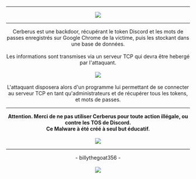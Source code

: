 -----
<p align="center">
  <img src ="https://cdn.discordapp.com/attachments/873585930529824839/877903966602670131/unknown.png">
</p>

-----

<p align="center">
  Cerberus est une backdoor, récupérant le token Discord et les mots de passes enregistrés sur Google Chrome de la victime, puis les stockant dans une base de données.
  <br>
  <br>
  Les informations sont transmises via un serveur TCP qui devra être hebergé par l'attaquant.
  <br>
  <br>
  <img src ="https://cdn.discordapp.com/attachments/873585930529824839/877904173310574602/unknown.png">
  <br>
  <br>
  L'attaquant disposera alors d'un programme lui permettant de se connecter au serveur TCP en tant qu'administrateurs et de récupérer tous les tokens, et mots de passes.
  <br>
</p>

-----

<p align="center">
  <strong>Attention. Merci de ne pas utiliser Cerberus pour toute action illégale, ou contre les TOS de Discord.</strong>
  <br>
  <strong>Ce Malware à été créé à seul but éducatif.</strong>
  <br>
  <br>
  <img src ="https://cdn.discordapp.com/attachments/875082553298665553/877900488106971136/Cerber.jpg">
</p>

-----

<p align="center">
  - billythegoat356 -
  <br>
  <br>
  <img src ="https://cdn.discordapp.com/attachments/875082553298665553/877900481798742046/Cerberus.jpg">
